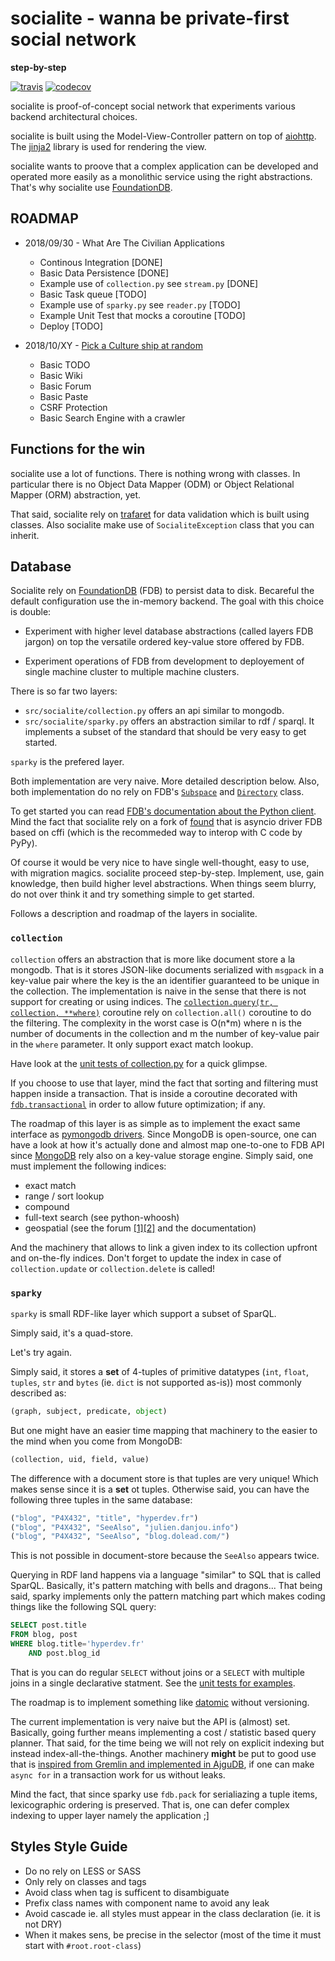 # socialite - wanna be private-first social network

**step-by-step**

[![travis](https://api.travis-ci.com/amirouche/socialite.svg?branch=master)](https://travis-ci.com/amirouche/socialite) [![codecov](https://codecov.io/gh/amirouche/socialite/branch/master/graph/badge.svg)](https://codecov.io/gh/amirouche/socialite)

socialite is proof-of-concept social network that experiments various
backend architectural choices.

<!-- It takes inspiration from peer-to-peer systems ideas and apply them in the context of controlled environments. -->

socialite is built using the Model-View-Controller pattern on top of
[aiohttp](https://aiohttp.readthedocs.io/en/stable/). The
[jinja2](http://jinja.pocoo.org/) library is used for rendering the
view.

socialite wants to proove that a complex application can be developed
and operated more easily as a monolithic service using the right
abstractions. That's why socialite use
[FoundationDB](https://apple.github.io/foundationdb/).

<!-- socialite experiment with an innovative [distributed **priority** task -->
<!-- queue](https://github.com/amirouche/socialite/issues/14). The goal of -->
<!-- that particular component is to ease operation of the application. -->

## ROADMAP

- 2018/09/30 - What Are The Civilian Applications

	- Continous Integration [DONE]
	- Basic Data Persistence [DONE]
	- Example use of `collection.py` see `stream.py` [DONE]
	- Basic Task queue [TODO]
	- Example use of `sparky.py` see `reader.py` [TODO]
	- Example Unit Test that mocks a coroutine [TODO]
	- Deploy [TODO]

- 2018/10/XY - [Pick a Culture ship at random](http://bryanschuetz.github.io/culture-namer/)

	- Basic TODO
	- Basic Wiki
	- Basic Forum
	- Basic Paste
	- CSRF Protection
	- Basic Search Engine with a crawler

## Functions for the win

socialite use a lot of functions.  There is nothing wrong with
classes.  In particular there is no Object Data Mapper (ODM) or Object
Relational Mapper (ORM) abstraction, yet.

That said, socialite rely on
[trafaret](https://github.com/Deepwalker/trafaret/) for data
validation which is built using classes. Also socialite make use of
`SocialiteException` class that you can inherit.

## Database

Socialite rely on [FoundationDB](https://foundationdb.org/) (FDB) to
persist data to disk.  Becareful the default configuration use the
in-memory backend.  The goal with this choice is double:

- Experiment with higher level database abstractions (called layers
  FDB jargon) on top the versatile ordered key-value store offered by
  FDB.

- Experiment operations of FDB from development to deployement of
  single machine cluster to multiple machine clusters.

There is so far two layers:

- `src/socialite/collection.py` offers an api similar to mongodb.
- `src/socialite/sparky.py` offers an abstraction similar to rdf /
  sparql. It implements a subset of the standard that should be very
  easy to get started.

`sparky` is the prefered layer.

Both implementation are very naive. More detailed description
below. Also, both implementation do no rely on FDB's
[`Subspace`](https://apple.github.io/foundationdb/api-python.html#subspaces)
and
[`Directory`](https://apple.github.io/foundationdb/api-python.html#directories)
class.

To get started you can read [FDB's documentation about the Python
client](https://apple.github.io/foundationdb/index.html). Mind the
fact that socialite rely on a fork of
[found](https://github.com/amirouche/found) that is asyncio driver FDB
based on cffi (which is the recommeded way to interop with C code by
PyPy).

Of course it would be very nice to have single well-thought, easy
to use, with migration magics. socialite proceed step-by-step.
Implement, use, gain knowledge, then build higher level abstractions.
When things seem blurry, do not over think it and try something
simple to get started.

Follows a description and roadmap of the layers in socialite.

### `collection`

`collection` offers an abstraction that is more like document store a
la mongodb. That is it stores JSON-like documents serialized with
`msgpack` in a key-value pair where the key is the an identifier
guaranteed to be unique in the collection. The implementation is naive
in the sense that there is not support for creating or using indices.
The [`collection.query(tr, collection,
**where)`](https://bit.ly/2wZB5TK) coroutine rely on
`collection.all()` coroutine to do the filtering. The complexity in
the worst case is O(n*m) where n is the number of documents in the
collection and m the number of key-value pair in the `where`
parameter.  It only support exact match lookup.

Have look at the [unit tests of collection.py](https://bit.ly/2N47IdI)
for a quick glimpse.

If you choose to use that layer, mind the fact that sorting and
filtering must happen inside a transaction. That is inside a coroutine
decorated with [`fdb.transactional`](https://bit.ly/2wVFuqO) in order
to allow future optimization; if any.

The roadmap of this layer is as simple as to implement the exact same
interface as [pymongodb
drivers](http://api.mongodb.com/python/current/tutorial.html). Since
MongoDB is open-source, one can have a look at how it's actually done
and almost map one-to-one to FDB API since
[MongoDB](https://github.com/mongodb/mongo) rely also on a key-value
storage engine. Simply said, one must implement the following indices:

- exact match
- range / sort lookup
- compound
- full-text search (see python-whoosh)
- geospatial (see the forum
  [[1]](https://bit.ly/2oW0hXS)[[2]](https://bit.ly/2CBa4vO) and the
  documentation)

And the machinery that allows to link a given index to its collection
upfront and on-the-fly indices. Don't forget to update the index in
case of `collection.update` or `collection.delete` is called!

### `sparky`

`sparky` is small RDF-like layer which support a subset of SparQL.

Simply said, it's a quad-store.

Let's try again.

Simply said, it stores a **set** of 4-tuples of primitive datatypes
(`int`, `float`, `tuples`, `str` and `bytes` (ie. `dict` is not
supported as-is)) most commonly described as:

```python
(graph, subject, predicate, object)
```

But one might have an easier time mapping that machinery to the easier
to the mind when you come from MongoDB:

```python
(collection, uid, field, value)
```

The difference with a document store is that tuples are very unique!
Which makes sense since it is a **set** ot tuples. Otherwise said, you
can have the following three tuples in the same database:

```python
("blog", "P4X432", "title", "hyperdev.fr")
("blog", "P4X432", "SeeAlso", "julien.danjou.info")
("blog", "P4X432", "SeeAlso", "blog.dolead.com/")
```

This is not possible in document-store because the `SeeAlso` appears
twice.

Querying in RDF land happens via a language "similar" to SQL that is
called SparQL. Basically, it's pattern matching with bells and
dragons... That being said, sparky implements only the pattern
matching part which makes coding things like the following SQL query:

```sql
SELECT post.title
FROM blog, post
WHERE blog.title='hyperdev.fr'
    AND post.blog_id
```

That is you can do regular `SELECT` without joins or a `SELECT` with
multiple joins in a single declarative statment. See the [unit tests
for examples](https://bit.ly/2oVz735).

The roadmap is to implement something like
[datomic](https://www.datomic.com/) without versioning.

The current implementation is very naive but the API is (almost) set.
Basically, going further means implementing a cost / statistic based
query planner.  That said, for the time being we will not rely on
explicit indexing but instead index-all-the-things. Another machinery
**might** be put to good use that is [inspired from Gremlin and
implemented in AjguDB](https://bit.ly/2CEc72q), if one can make `async
for` in a transaction work for us without leaks.

Mind the fact, that since sparky use `fdb.pack` for serialiazing a
tuple items, lexicographic ordering is preserved. That is, one can
defer complex indexing to upper layer namely the application ;]

## Styles Style Guide

- Do no rely on LESS or SASS
- Only rely on classes and tags
- Avoid class when tag is sufficent to disambiguate
- Prefix class names with component name to avoid any leak
- Avoid cascade ie. all styles must appear in the class declaration (ie. it is not DRY)
- When it makes sens, be precise in the selector (most of the time it must start with `#root.root-class`)
